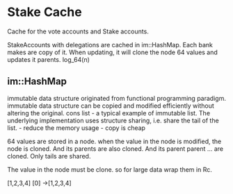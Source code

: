 # Stake Cache

Cache for the vote accounts and Stake accounts.

StakeAccounts with delegations are cached in im::HashMap. Each bank makes are copy of it. When updating, it will clone the node 64 values and updates it parents. log_64(n)

## im::HashMap

immutable data structure originated from functional programming paradigm.
immutable data structure can be copied and modified efficiently without altering the original.
cons list - a  typical example of immutable list.
The underlying implementation uses structure sharing, i.e. share the tail of the list.
    - reduce the memory usage
    - copy is cheap

64 values are stored in a node.
when the value in the node is modified, the node is cloned. And its parents are
also cloned. And its parent parent ... are cloned. Only tails are shared.

The value in the node must be clone. so for large data wrap them in Rc.

[1,2,3,4]
[0] ->[1,2,3,4]